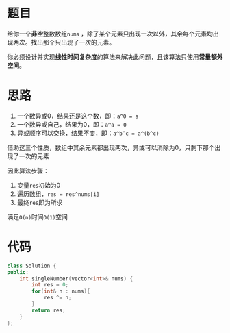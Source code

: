 # 题目 

给你一个**非空**整数数组`nums` ，除了某个元素只出现一次以外，其余每个元素均出现两次。找出那个只出现了一次的元素。

你必须设计并实现**线性时间复杂度**的算法来解决此问题，且该算法只使用**常量额外空间**。

# 思路

1. 一个数异或0，结果还是这个数，即：`a^0 = a`
2. 一个数异或自己，结果为0，即：`a^a = 0`
3. 异或顺序可以交换，结果不变，即：`a^b^c = a^(b^c)`

借助这三个性质，数组中其余元素都出现两次，异或可以消除为0，只剩下那个出现了一次的元素

因此算法步骤：

1. 变量`res`初始为0
2. 遍历数组，`res = res^nums[i]`
3. 最终`res`即为所求

满足`O(n)`时间`O(1)`空间

# 代码

```cpp
class Solution {
public:
    int singleNumber(vector<int>& nums) {
        int res = 0;
        for(int& n : nums){
            res ^= n;
        }
        return res;
    }
};
```
